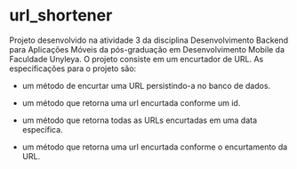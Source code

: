 # url_shortener
Projeto desenvolvido na atividade 3 da disciplina Desenvolvimento Backend para Aplicações Móveis da pós-graduação em Desenvolvimento Mobile da Faculdade Unyleya. O projeto consiste em um encurtador de URL.
As especificações para o projeto são:

- um método de encurtar uma URL persistindo-a no banco de dados.

- um método que retorna uma url encurtada conforme um id.

- um método que retorna todas as URLs encurtadas em uma data específica.

- um método que retorna uma url encurtada conforme o encurtamento da URL.